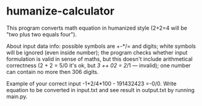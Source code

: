# humanize-calculator
This program converts math equation in humanized style
(2+2=4 will be "two plus two equals four").

About input data info:
    possible symbols are +-*/= and digits;
    white symbols will be ignored (even inside number);
    the program checks whether input formulation is valid in sense of maths,
but this doesn't include arithmetical correctness
(2 + 2 = 5/0 it's ok, but  *3 ++ 02 = 2*/1 — invalid);
    one number can contain no more then 306 digits.

Example of your correct input -1+2/4*100    - 191432423 =-0/0.
Write equation to be converted in input.txt and see result in output.txt by running main.py.
